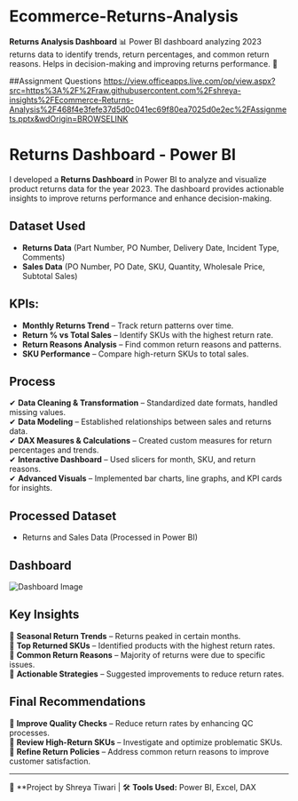 # Ecommerce-Returns-Analysis
**Returns Analysis Dashboard** 📊    Power BI dashboard analyzing 2023 returns data to identify trends, return percentages, and common return reasons. Helps in decision-making and improving returns performance. 🚀


##Assignment Questions
https://view.officeapps.live.com/op/view.aspx?src=https%3A%2F%2Fraw.githubusercontent.com%2Fshreya-insights%2FEcommerce-Returns-Analysis%2F468f4e3fefe37d5d0c041ec69f80ea7025d0e2ec%2FAssignmets.pptx&wdOrigin=BROWSELINK

# Returns Dashboard - Power BI  

I developed a **Returns Dashboard** in Power BI to analyze and visualize product returns data for the year 2023. The dashboard provides actionable insights to improve returns performance and enhance decision-making.

## Dataset Used  
- **Returns Data** (Part Number, PO Number, Delivery Date, Incident Type, Comments)  
- **Sales Data** (PO Number, PO Date, SKU, Quantity, Wholesale Price, Subtotal Sales)  

## KPIs:  
- **Monthly Returns Trend** – Track return patterns over time.  
- **Return % vs Total Sales** – Identify SKUs with the highest return rate.  
- **Return Reasons Analysis** – Find common return reasons and patterns.  
- **SKU Performance** – Compare high-return SKUs to total sales.  

## Process  
✔ **Data Cleaning & Transformation** – Standardized date formats, handled missing values.  
✔ **Data Modeling** – Established relationships between sales and returns data.  
✔ **DAX Measures & Calculations** – Created custom measures for return percentages and trends.  
✔ **Interactive Dashboard** – Used slicers for month, SKU, and return reasons.  
✔ **Advanced Visuals** – Implemented bar charts, line graphs, and KPI cards for insights.  

## Processed Dataset  
- Returns and Sales Data (Processed in Power BI)  

## Dashboard  
![Dashboard Image](path/to/your/dashboard-image.png)  

## Key Insights  
📌 **Seasonal Return Trends** – Returns peaked in certain months.  
📌 **Top Returned SKUs** – Identified products with the highest return rates.  
📌 **Common Return Reasons** – Majority of returns were due to specific issues.  
📌 **Actionable Strategies** – Suggested improvements to reduce return rates.  

## Final Recommendations  
🎯 **Improve Quality Checks** – Reduce return rates by enhancing QC processes.  
🎯 **Review High-Return SKUs** – Investigate and optimize problematic SKUs.  
🎯 **Refine Return Policies** – Address common return reasons to improve customer satisfaction.  

---

📌 **Project by Shreya Tiwari | 🛠 **Tools Used:** Power BI, Excel, DAX  
